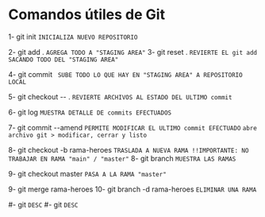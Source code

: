 # Comandos útiles de Git

1-  git init                     ` INICIALIZA NUEVO REPOSITORIO `

2-  git add .                    ` AGREGA TODO A "STAGING AREA" `
3-  git reset .                  ` REVIERTE EL git add SACANDO TODO DEL "STAGING AREA" `

4-  git commit                   ` SUBE TODO LO QUE HAY EN "STAGING AREA" A REPOSITORIO LOCAL`

5-  git checkout -- .            ` REVIERTE ARCHIVOS AL ESTADO DEL ULTIMO commit `

6-  git log                      ` MUESTRA DETALLE DE commits EFECTUADOS `

7-  git commit --amend           ` PERMITE MODIFICAR EL ULTIMO commit EFECTUADO ` 
                                ` abre archivo git > modificar, cerrar y listo `

8-  git checkout -b rama-heroes  ` TRASLADA A NUEVA RAMA !!IMPORTANTE: NO TRABAJAR EN RAMA "main" / "master" `
8-  git branch                   ` MUESTRA LAS RAMAS `

9-  git checkout master          ` PASA A LA RAMA "master" `

9-  git merge rama-heroes
10- git branch -d rama-heroes    ` ELIMINAR UNA RAMA `

#-  git                          ` DESC `
#-  git                          ` DESC `


